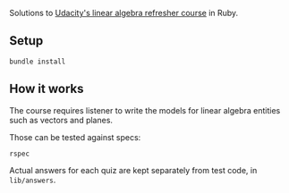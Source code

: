 Solutions to [Udacity's linear algebra refresher course](https://www.udacity.com/course/linear-algebra-refresher-course--ud953) in Ruby.

## Setup
```
bundle install
```

## How it works
The course requires listener to write the models for linear algebra entities such as vectors and planes.

Those can be tested against specs:
```
rspec
```

Actual answers for each quiz are kept separately from test code, in `lib/answers`.
